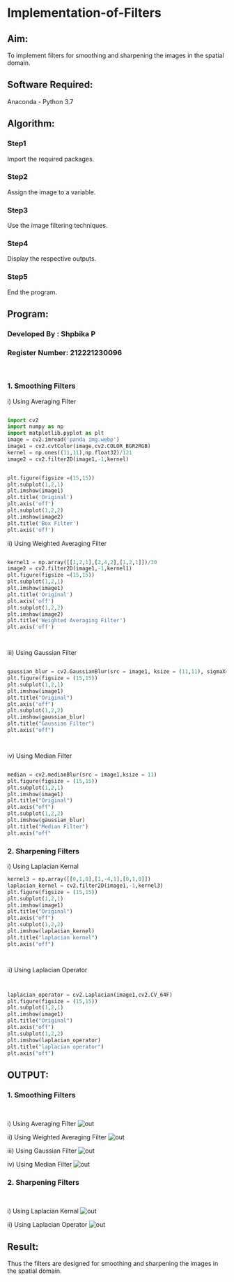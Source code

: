 # Implementation-of-Filters
## Aim:
To implement filters for smoothing and sharpening the images in the spatial domain.

## Software Required:
Anaconda - Python 3.7

## Algorithm:
### Step1
Import the required packages.

### Step2
Assign the image to a variable.

### Step3
Use the image filtering techniques.

### Step4
Display the respective outputs.

### Step5
End the program.

## Program:
### Developed By   : Shpbika P
### Register Number: 212221230096
</br>

### 1. Smoothing Filters

i) Using Averaging Filter
```Python

import cv2
import numpy as np
import matplotlib.pyplot as plt
image = cv2.imread('panda img.webp')
image1 = cv2.cvtColor(image,cv2.COLOR_BGR2RGB)
kernel = np.ones((11,11),np.float32)/121
image2 = cv2.filter2D(image1,-1,kernel)


plt.figure(figsize =(15,15))
plt.subplot(1,2,1)
plt.imshow(image1)
plt.title('Original')
plt.axis('off')
plt.subplot(1,2,2)
plt.imshow(image2)
plt.title('Box Filter')
plt.axis('off')


```
ii) Using Weighted Averaging Filter
```Python

kernel1 = np.array([[1,2,1],[2,4,2],[1,2,1]])/30
image2 = cv2.filter2D(image1,-1,kernel1)
plt.figure(figsize =(15,15))
plt.subplot(1,2,1)
plt.imshow(image1)
plt.title('Original')
plt.axis('off')
plt.subplot(1,2,2)
plt.imshow(image2)
plt.title('Weighted Averaging Filter')
plt.axis('off')




```
iii) Using Gaussian Filter
```Python

gaussian_blur = cv2.GaussianBlur(src = image1, ksize = (11,11), sigmaX=0, sigmaY=0)
plt.figure(figsize = (15,15))
plt.subplot(1,2,1)
plt.imshow(image1)
plt.title("Original")
plt.axis("off")
plt.subplot(1,2,2)
plt.imshow(gaussian_blur)
plt.title("Gaussian Filter")
plt.axis("off")




```

iv) Using Median Filter
```Python

median = cv2.medianBlur(src = image1,ksize = 11)
plt.figure(figsize = (15,15))
plt.subplot(1,2,1)
plt.imshow(image1)
plt.title("Original")
plt.axis("off")
plt.subplot(1,2,2)
plt.imshow(gaussian_blur)
plt.title("Median Filter")
plt.axis("off"


```

### 2. Sharpening Filters
i) Using Laplacian Kernal
```Python
kernel3 = np.array([[0,1,0],[1,-4,1],[0,1,0]])
laplacian_kernel = cv2.filter2D(image1,-1,kernel3)
plt.figure(figsize = (15,15))
plt.subplot(1,2,1)
plt.imshow(image1)
plt.title("Original")
plt.axis("off")
plt.subplot(1,2,2)
plt.imshow(laplacian_kernel)
plt.title("laplacian kernel")
plt.axis("off")




```
ii) Using Laplacian Operator
```Python


laplacian_operator = cv2.Laplacian(image1,cv2.CV_64F)
plt.figure(figsize = (15,15))
plt.subplot(1,2,1)
plt.imshow(image1)
plt.title("Original")
plt.axis("off")
plt.subplot(1,2,2)
plt.imshow(laplacian_operator)
plt.title("laplacian operator")
plt.axis("off")


```

## OUTPUT:
### 1. Smoothing Filters
</br>

i) Using Averaging Filter
![out](img%203.jpeg)

ii) Using Weighted Averaging Filter
![out](img%202.jpeg)

iii) Using Gaussian Filter
![out](img%204.jpeg)

iv) Using Median Filter
![out](img%205.jpeg)

### 2. Sharpening Filters
</br>

i) Using Laplacian Kernal
![out](img%201.jpeg)

ii) Using Laplacian Operator
![out](img%207.jpeg)

## Result:
Thus the filters are designed for smoothing and sharpening the images in the spatial domain.
